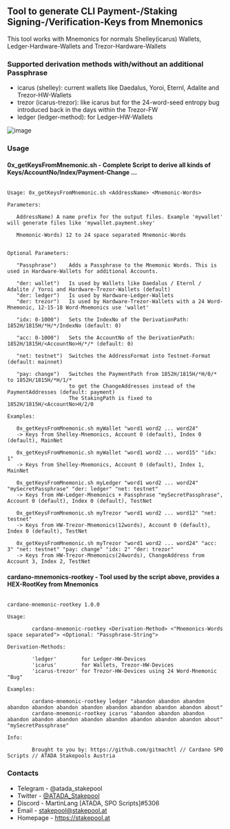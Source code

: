 ## Tool to generate CLI Payment-/Staking Signing-/Verification-Keys from Mnemonics

This tool works with Mnemonics for normals Shelley(icarus) Wallets, Ledger-Hardware-Wallets and Trezor-Hardware-Wallets

### Supported derivation methods with/without an additional Passphrase

* icarus (shelley): current wallets like Daedalus, Yoroi, Eternl, Adalite and Trezor-HW-Wallets
* trezor (icarus-trezor): like icarus but for the 24-word-seed entropy bug introduced back in the days within the Trezor-FW
* ledger (ledger-method): for Ledger-HW-Wallets

![image](https://user-images.githubusercontent.com/47434720/184905413-a9908236-8f9d-4693-8172-29710b1e8e3e.png)


### Usage

#### 0x_getKeysFromMnemonic.sh - Complete Script to derive all kinds of Keys/AccountNo/Index/Payment-Change ...

``` console

Usage: 0x_getKeysFromMnemonic.sh <AddressName> <Mnemonic-Words>

Parameters:

   AddressName) A name prefix for the output files. Example 'mywallet' will generate files like 'mywallet.payment.skey'

   Mnemonic-Words) 12 to 24 space separated Mnemonic-Words


Optional Parameters:

   "Passphrase")    Adds a Passphrase to the Mnemonic Words. This is used in Hardware-Wallets for additional Accounts.

   "der: wallet")   Is used by Wallets like Daedalus / Eternl / Adalite / Yoroi and Hardware-Trezor-Wallets (default)
   "der: ledger")   Is used by Hardware-Ledger-Wallets
   "der: trezor")   Is used by Hardware-Trezor-Wallets with a 24 Word-Mnemonic, 12-15-18 Word-Mnemonics use 'wallet'

   "idx: 0-1000")   Sets the IndexNo of the DerivationPath: 1852H/1815H/*H/*/IndexNo (default: 0)

   "acc: 0-1000")   Sets the AccountNo of the DerivationPath: 1852H/1815H/<AccountNo>H/*/* (default: 0)

   "net: testnet")  Switches the AddressFormat into Testnet-Format (default: mainnet)

   "pay: change")   Switches the PaymentPath from 1852H/1815H/*H/0/* to 1852H/1815H/*H/1/*
                    to get the ChangeAddresses instead of the PaymentAddresses (default: payment)
                    The StakingPath is fixed to 1852H/1815H/<AccountNo>H/2/0

Examples:

   0x_getKeysFromMnemonic.sh myWallet "word1 word2 ... word24"
   -> Keys from Shelley-Mnemonics, Account 0 (default), Index 0 (default), MainNet

   0x_getKeysFromMnemonic.sh myWallet "word1 word2 ... word15" "idx: 1"
   -> Keys from Shelley-Mnemonics, Account 0 (default), Index 1, MainNet

   0x_getKeysFromMnemonic.sh myLedger "word1 word2 ... word24" "mySecretPassphrase" "der: ledger" "net: testnet"
   -> Keys from HW-Ledger-Mnemonics + Passphrase "mySecretPassphrase", Account 0 (default), Index 0 (default), TestNet

   0x_getKeysFromMnemonic.sh myTrezor "word1 word2 ... word12" "net: testnet"
   -> Keys from HW-Trezor-Mnemonics(12words), Account 0 (default), Index 0 (default), TestNet

   0x_getKeysFromMnemonic.sh myTrezor "word1 word2 ... word24" "acc: 3" "net: testnet" "pay: change" "idx: 2" "der: trezor"
   -> Keys from HW-Trezor-Mnemonics(24words), ChangeAddress from Account 3, Index 2, TestNet

```

#### cardano-mnemonics-rootkey - Tool used by the script above, provides a HEX-RootKey from Mnemonics

``` console

cardano-mnemonic-rootkey 1.0.0

Usage:

        cardano-mnemonic-rootkey <Derivation-Method> <"Mnemonics-Words space separated"> <Optional: "Passphrase-String">

Derivation-Methods:

        'ledger'        for Ledger-HW-Devices
        'icarus'        for Wallets, Trezor-HW-Devices
        'icarus-trezor' for Trezor-HW-Devices using 24 Word-Mnemonic "Bug"

Examples:

        cardano-mnemonic-rootkey ledger "abandon abandon abandon abandon abandon abandon abandon abandon abandon abandon abandon about"
        cardano-mnemonic-rootkey icarus "abandon abandon abandon abandon abandon abandon abandon abandon abandon abandon abandon about" "mySecretPassphrase"

Info:

        Brought to you by: https://github.com/gitmachtl // Cardano SPO Scripts // ATADA Stakepools Austria

```

### Contacts

* Telegram - @atada_stakepool<br>
* Twitter - [@ATADA_Stakepool](https://twitter.com/ATADA_Stakepool)<br>
* Discord - MartinLang \[ATADA, SPO Scripts\]#5306
* Email - stakepool@stakepool.at<br>
* Homepage - https://stakepool.at

